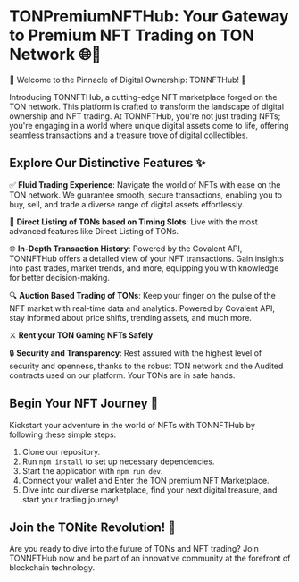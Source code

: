 # TONPremiumNFTHub: Your Gateway to Premium NFT Trading on TON Network 🌐🎨

🚀 Welcome to the Pinnacle of Digital Ownership: TONNFTHub! 🚀

Introducing TONNFTHub, a cutting-edge NFT marketplace forged on the TON network. This platform is crafted to transform the landscape of digital ownership and NFT trading. At TONNFTHub, you're not just trading NFTs; you're engaging in a world where unique digital assets come to life, offering seamless transactions and a treasure trove of digital collectibles.


## Explore Our Distinctive Features ✨

✅ **Fluid Trading Experience**: Navigate the world of NFTs with ease on the TON network. We guarantee smooth, secure transactions, enabling you to buy, sell, and trade a diverse range of digital assets effortlessly.


🎨 **Direct Listing of TONs based on Timing Slots**: Live with the most advanced features like Direct Listing of TONs.


🌐 **In-Depth Transaction History**: Powered by the Covalent API, TONNFTHub offers a detailed view of your NFT transactions. Gain insights into past trades, market trends, and more, equipping you with knowledge for better decision-making.

🔍 **Auction Based Trading of TONs**: Keep your finger on the pulse of the NFT market with real-time data and analytics. Powered by Covalent API, stay informed about price shifts, trending assets, and much more.


⚔️ **Rent your TON Gaming NFTs Safely**


🔒 **Security and Transparency**: Rest assured with the highest level of security and openness, thanks to the robust TON network and the Audited contracts used on our platform. Your TONs are in safe hands.

## Begin Your NFT Journey 🚀

Kickstart your adventure in the world of NFTs with TONNFTHub by following these simple steps:

1. Clone our repository.
2. Run `npm install` to set up necessary dependencies.
3. Start the application with `npm run dev`.
4. Connect your wallet and Enter the TON premium NFT Marketplace.
5. Dive into our diverse marketplace, find your next digital treasure, and start your trading journey!

## Join the TONite Revolution! 🌟

Are you ready to dive into the future of TONs and NFT trading? 
Join TONNFTHub now and be part of an innovative community at the forefront of blockchain technology.
